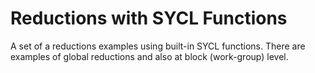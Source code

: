 <!--
SPDX-FileCopyrightText: 2021 CSC - IT Center for Science Ltd. <www.csc.fi>

SPDX-License-Identifier: CC-BY-4.0
-->

# Reductions with  SYCL Functions
A set of a reductions examples using built-in SYCL functions. There are examples of global reductions and also at  block (work-group) level.

